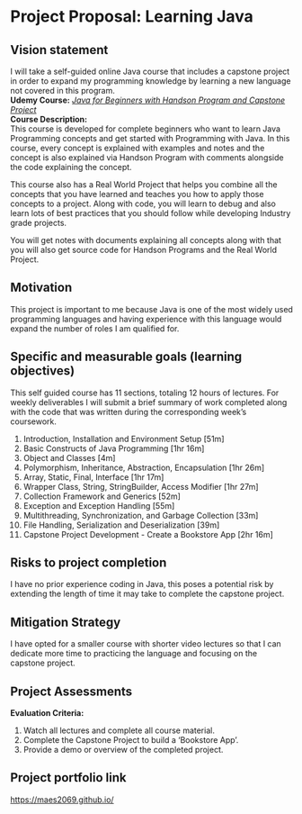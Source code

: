 # Project Proposal: Learning Java 

## Vision statement  
I will take a self-guided online Java course that includes a capstone project in order to expand my programming knowledge by learning a new language not covered in this program.  
**Udemy Course:** [*Java for Beginners with Handson Program and Capstone Project*](https://www.udemy.com/course/java-for-dummies-with-handson-program-and-capstone-project/)  
**Course Description:**  
This course is developed for complete beginners who want to learn Java Programming concepts and get started with Programming with Java. In this course, every concept is explained with examples and notes and the concept is also explained via Handson Program with comments alongside the code explaining the concept.   

This course also has a Real World Project that helps you combine all the concepts that you have learned and teaches you how to apply those concepts to a project. Along with code, you will learn to debug and also learn lots of best practices that you should follow while developing Industry grade projects.  

You will get notes with documents explaining all concepts along with that you will also get source code for Handson Programs and the Real World Project.  

## Motivation  
This project is important to me because Java is one of the most widely used programming languages and having experience with this language would expand the number of roles I am qualified for.

## Specific and measurable goals (learning objectives)  
This self guided course has 11 sections, totaling 12 hours of lectures. For weekly deliverables I will submit a brief summary of work completed along with the code that was written during the corresponding week’s coursework.   
1. Introduction, Installation and Environment Setup [51m]
2. Basic Constructs of Java Programming [1hr 16m]
3. Object and Classes [4m]
4. Polymorphism, Inheritance, Abstraction, Encapsulation [1hr 26m]
5. Array, Static, Final, Interface [1hr 17m]
6. Wrapper Class, String, StringBuilder, Access Modifier [1hr 27m]
7. Collection Framework and Generics [52m]
8. Exception and Exception Handling [55m]
9. Multithreading, Synchronization, and Garbage Collection [33m]
10. File Handling, Serialization and Deserialization [39m]
11. Capstone Project Development - Create a Bookstore App [2hr 16m]

## Risks to project completion  
I have no prior experience coding in Java, this poses a potential risk by extending the length of time it may take to complete the capstone project.  

## Mitigation Strategy  
I have opted for a smaller course with shorter video lectures so that I can dedicate more time to practicing the language and focusing on the capstone project.  

## Project Assessments  
**Evaluation Criteria:**  
1. Watch all lectures and complete all course material.
2. Complete the Capstone Project to build a ‘Bookstore App’.
3. Provide a demo or overview of the completed project.


## Project portfolio link 
https://maes2069.github.io/
